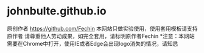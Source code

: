 # johnbulte.github.io
原创作者 https://github.com/Fechin
本网站只做实验使用，使用套用模板请支持原作者
请尊重他人劳动成果，如完全套用，请标明原作者Fechin
*注意：本网站需要在Chrome中打开，使用IE或者Edge会出现logo消失的情况，请知悉
